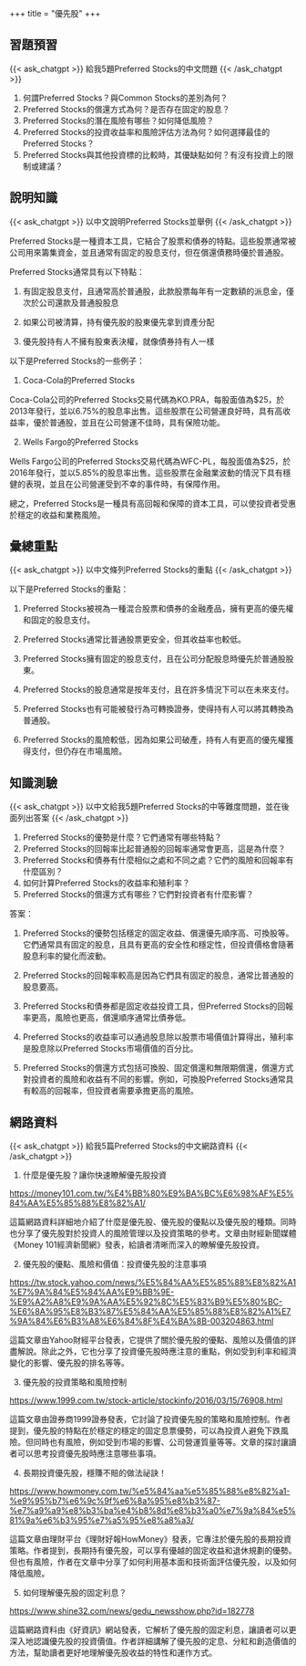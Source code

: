 +++
title = "優先股"
+++
## 習題預習
{{< ask_chatgpt >}}
給我5題Preferred Stocks的中文問題
{{< /ask_chatgpt >}}



1. 何謂Preferred Stocks？與Common Stocks的差別為何？
2. Preferred Stocks的償還方式為何？是否存在固定的股息？
3. Preferred Stocks的潛在風險有哪些？如何降低風險？
4. Preferred Stocks的投資收益率和風險評估方法為何？如何選擇最佳的Preferred Stocks？
5. Preferred Stocks與其他投資標的比較時，其優缺點如何？有沒有投資上的限制或建議？   

## 說明知識
{{< ask_chatgpt >}}
以中文說明Preferred Stocks並舉例
{{< /ask_chatgpt >}}



Preferred Stocks是一種資本工具，它結合了股票和債券的特點。這些股票通常被公司用來籌集資金，並且通常有固定的股息支付，但在償還債務時優於普通股。

Preferred Stocks通常具有以下特點：

1. 有固定股息支付，且通常高於普通股，此款股票每年有一定數額的派息金，僅次於公司還款及普通股股息

2. 如果公司被清算，持有優先股的股東優先拿到資產分配

3. 優先股持有人不擁有股東表決權，就像債券持有人一樣

以下是Preferred Stocks的一些例子：

1. Coca-Cola的Preferred Stocks

Coca-Cola公司的Preferred Stocks交易代碼為KO.PRA，每股面值為$25，於2013年發行，並以6.75%的股息率出售。這些股票在公司營運良好時，具有高收益率，優於普通股，並且在公司營運不佳時，具有保險功能。

2. Wells Fargo的Preferred Stocks

Wells Fargo公司的Preferred Stocks交易代碼為WFC-PL，每股面值為$25，於2016年發行，並以5.85%的股息率出售。這些股票在金融業波動的情況下具有穩健的表現，並且在公司營運受到不幸的事件時，有保障作用。

總之，Preferred Stocks是一種具有高回報和保障的資本工具，可以使投資者受惠於穩定的收益和業務風險。   

## 彙總重點
{{< ask_chatgpt >}}
以中文條列Preferred Stocks的重點
{{< /ask_chatgpt >}}



以下是Preferred Stocks的重點：

1. Preferred Stocks被視為一種混合股票和債券的金融產品，擁有更高的優先權和固定的股息支付。

2. Preferred Stocks通常比普通股票更安全，但其收益率也較低。

3. Preferred Stocks擁有固定的股息支付，且在公司分配股息時優先於普通股股東。

4. Preferred Stocks的股息通常是按年支付，且在許多情況下可以在未來支付。

5. Preferred Stocks也有可能被發行為可轉換證券，使得持有人可以將其轉換為普通股。

6. Preferred Stocks的風險較低，因為如果公司破產，持有人有更高的優先權獲得支付，但仍存在市場風險。   

## 知識測驗
{{< ask_chatgpt >}}
以中文給我5題Preferred Stocks的中等難度問題，並在後面列出答案
{{< /ask_chatgpt >}}



1. Preferred Stocks的優勢是什麼？它們通常有哪些特點？
2. Preferred Stocks的回報率比起普通股的回報率通常會更高，這是為什麼？
3. Preferred Stocks和債券有什麼相似之處和不同之處？它們的風險和回報率有什麼區別？
4. 如何計算Preferred Stocks的收益率和殖利率？
5. Preferred Stocks的償還方式有哪些？它們對投資者有什麼影響？

答案：

1. Preferred Stocks的優勢包括穩定的固定收益、償還優先順序高、可換股等。它們通常具有固定的股息，且具有更高的安全性和穩定性，但投資價格會隨著股息利率的變化而波動。

2. Preferred Stocks的回報率較高是因為它們具有固定的股息，通常比普通股的股息要高。

3. Preferred Stocks和債券都是固定收益投資工具，但Preferred Stocks的回報率更高，風險也更高，償還順序通常比債券低。

4. Preferred Stocks的收益率可以通過股息除以股票市場價值計算得出，殖利率是股息除以Preferred Stocks市場價值的百分比。

5. Preferred Stocks的償還方式包括可換股、固定償還和無限期償還，償還方式對投資者的風險和收益有不同的影響。例如，可換股Preferred Stocks通常具有較高的回報率，但投資者需要承擔更高的風險。   

## 網路資料
{{< ask_chatgpt >}}
給我5篇Preferred Stocks的中文網路資料
{{< /ask_chatgpt >}}



1. 什麼是優先股？讓你快速瞭解優先股投資

https://money101.com.tw/%E4%BB%80%E9%BA%BC%E6%98%AF%E5%84%AA%E5%85%88%E8%82%A1/

這篇網路資料詳細地介紹了什麼是優先股、優先股的優點以及優先股的種類。同時也分享了優先股對於投資人的風險管理以及投資策略的參考。文章由財經新聞媒體《Money 101經濟新聞網》發表，給讀者清晰而深入的瞭解優先股投資。

2. 優先股的優點、風險和價值：投資優先股的注意事項

https://tw.stock.yahoo.com/news/%E5%84%AA%E5%85%88%E8%82%A1%E7%9A%84%E5%84%AA%E9%BB%9E-%E9%A2%A8%E9%9A%AA%E5%92%8C%E5%83%B9%E5%80%BC-%E6%8A%95%E8%B3%87%E5%84%AA%E5%85%88%E8%82%A1%E7%9A%84%E6%B3%A8%E6%84%8F%E4%BA%8B-003204863.html

這篇文章由Yahoo財經平台發表，它提供了關於優先股的優點、風險以及價值的詳盡解說。除此之外，它也分享了投資優先股時應注意的重點，例如受到利率和經濟變化的影響、優先股的排名等等。

3. 優先股的投資策略和風險控制

https://www.1999.com.tw/stock-article/stockinfo/2016/03/15/76908.html

這篇文章由證券商1999證券發表，它討論了投資優先股的策略和風險控制。作者提到，優先股的特點在於穩定的穩定的固定息票優勢，可以為投資人避免下跌風險。但同時也有風險，例如受到市場的影響、公司營運質量等等。文章的探討讓讀者可以思考投資優先股時應注意哪些事項。

4. 長期投資優先股，穩賺不賠的做法祕訣！

https://www.howmoney.com.tw/%e5%84%aa%e5%85%88%e8%82%a1-%e9%95%b7%e6%9c%9f%e6%8a%95%e8%b3%87-%e7%a9%a9%e8%b3%ba%e4%b8%8d%e8%b3%a0%e7%9a%84%e5%81%9a%e6%b3%95%e7%a5%95%e8%a8%a3/

這篇文章由理財平台《理財好報HowMoney》發表，它專注於優先股的長期投資策略。作者提到，長期持有優先股，可以享有優越的固定收益和退休規劃的優勢。但也有風險，作者在文章中分享了如何利用基本面和技術面評估優先股，以及如何降低風險。

5. 如何理解優先股的固定利息？

https://www.shine32.com/news/gedu_newsshow.php?id=182778

這篇網路資料由《好資訊》網站發表，它解析了優先股的固定利息，讓讀者可以更深入地認識優先股的投資價值。作者詳細講解了優先股的定息、分紅和創造價值的方法，幫助讀者更好地理解優先股收益的特性和運作方式。   


